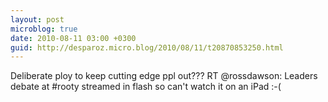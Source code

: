 ```yaml
---
layout: post
microblog: true
date: 2010-08-11 03:00 +0300
guid: http://desparoz.micro.blog/2010/08/11/t20870853250.html
---
```

Deliberate ploy to keep cutting edge ppl out??? RT @rossdawson: Leaders debate at #rooty streamed in flash so can't watch it on an iPad :-(
